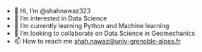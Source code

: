 - 👋 Hi, I’m @shahnawaz323
- 👀 I’m interested in Data Science
- 🌱 I’m currently learning Python and Machine learning
- 💞️ I’m looking to collaborate on Data Science in Geomechanics
- 📫 How to reach me shah.nawaz@univ-grenoble-alpes.fr

<!---
shahnawaz323/shahnawaz323 is a ✨ special ✨ repository because its `README.md` (this file) appears on your GitHub profile.
You can click the Preview link to take a look at your changes.
--->
